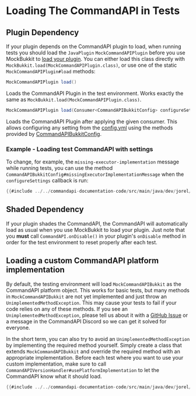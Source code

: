 # Loading The CommandAPI in Tests

## Plugin Dependency

If your plugin depends on the CommandAPI plugin to load, when running tests you should load the `JavaPlugin` `MockCommandAPIPlugin` before you use MockBukkit to [load your plugin](https://mockbukkit.readthedocs.io/en/latest/first_tests.html#creating-the-test-class). You can either load this class directly with `MockBukkit.load(MockCommandAPIPlugin.class)`, or use one of the static `MockCommandAPIPlugin#load` methods:

```java
MockCommandAPIPlugin load()
```

Loads the CommandAPI Plugin in the test environment. Works exactly the same as `MockBukkit.load(MockCommandAPIPlugin.class)`.

```java
MockCommandAPIPlugin load(Consumer<CommandAPIBukkitConfig> configureSettings)
```

Loads the CommandAPI Plugin after applying the given consumer. This allows configuring any setting from the [config.yml](./config.md#configuration-settings) using the methods provided by [CommandAPIBukkitConfig](./setup_shading.md#loading).

<div class="example">

### Example - Loading test CommandAPI with settings

To change, for example, the `missing-executor-implementation` message while running tests, you can use the method `CommandAPIBukkitConfig#missingExecutorImplementationMessage` when the `configureSettings` callback is run:

```java
{{#include ../../commandapi-documentation-code/src/main/java/dev/jorel/commandapi/examples/java/Examples.java:testLoadMockCommandAPI1}}
```

</div>

## Shaded Dependency

If your plugin shades the CommandAPI, the CommandAPI will automatically load as usual when you use MockBukkit to load your plugin. Just note that you **must** call `CommandAPI.onDisable()` in your plugin's `onDisable` method in order for the test environment to reset properly after each test.

## Loading a custom CommandAPI platform implementation

By default, the testing environment will load `MockCommandAPIBukkit` as the CommandAPI platform object. This works for basic tests, but many methods in `MockCommandAPIBukkit` are not yet implemented and just throw an `UnimplementedMethodException`. This may cause your tests to fail if your code relies on any of these methods. If you see an `UnimplementedMethodException`, please tell us about it with a [GitHub Issue](https://github.com/JorelAli/CommandAPI/issues) or a message in the CommandAPI Discord so we can get it solved for everyone.

In the short term, you can also try to avoid an `UnimplementedMethodException` by implementing the required method yourself. Simply create a class that extends `MockCommandAPIBukkit` and override the required method with an appropriate implementation. Before each test where you want to use your custom implementation, make sure to call `CommandAPIVersionHandler#usePlatformImplementation` to let the CommandAPI know what it should load.

```java
{{#include ../../commandapi-documentation-code/src/main/java/dev/jorel/commandapi/examples/java/Examples.java:testLoadMockCommandAPI2}}
```
